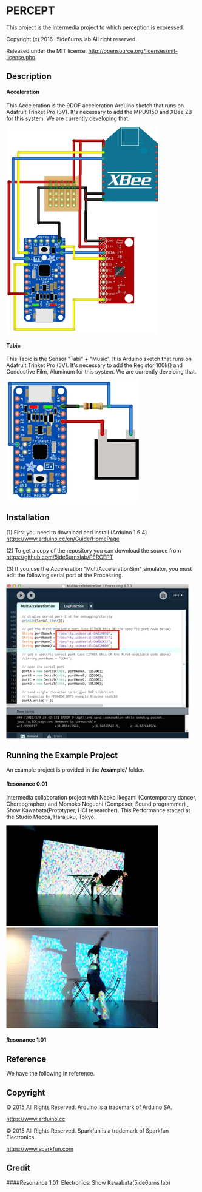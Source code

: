 # PERCEPT
This project is the Intermedia project to which perception is expressed.

Copyright (c) 2016- 5ide6urns lab All right reserved. 

Released under the MIT license. 
http://opensource.org/licenses/mit-license.php


## Description
#### Acceleration
This Acceleration is the 9DOF acceleration Arduino sketch that runs on Adafruit Trinket Pro (3V). It's necessary to add the  MPU9150 and XBee ZB for this system. We are currently developing that.


<img class="photo" src="https://github.com/5ide6urnslab/PERCEPT/blob/master/resource/9DOF.jpg" width="400px" />

#### Tabic
This Tabic is the Sensor "Tabi" + "Music". It is Arduino sketch that runs on Adafruit Trinket Pro (5V). It's necessary to add the Registor 100kΩ and Conductive Film, Aluminum for this system. We are currently develoing that.

<img class="photo" src="https://github.com/5ide6urnslab/PERCEPT/blob/master/resource/Tabic.jpg" width="350px" />

## Installation
(1) First you need to download and install (Arduino 1.6.4)
https://www.arduino.cc/en/Guide/HomePage

(2) To get a copy of the repository you can download the source from
https://github.com/5ide6urnslab/PERCEPT

(3) If you use the Acceleration "MultiAccelerationSim" simulator, you must edit the following serial port of the Processing.

<img class="photo" src="https://github.com/5ide6urnslab/PERCEPT/blob/master/resource/SerialPort.png" width="480px" />

## Running the Example Project
An example project is provided in the **/example/** folder.

#### Resonance 0.01
Intermedia collaboration project with Naoko Ikegami (Contemporary dancer, Choreographer) and Momoko Noguchi (Composer, Sound programmer) , Show Kawabata(Prototyper, HCI researcher). This Performance staged at the Studio Mecca, Harajuku, Tokyo.

<img class="photo" src="https://github.com/5ide6urnslab/PERCEPT/blob/master/resource/FB_IMG_1455087913843.jpg" width="400px" />
<img class="photo" src="https://github.com/5ide6urnslab/PERCEPT/blob/master/resource/FB_IMG_1455087897303.jpg" width="400px" />

#### Resonance 1.01

## Reference
We have the following in reference. 


## Copyright
© 2015 All Rights Reserved.  Arduino is a trademark of Arduino SA.
   
   https://www.arduino.cc

© 2015 All Rights Reserved. Sparkfun is a trademark of Sparkfun Electronics.

   https://www.sparkfun.com

## Credit
####Resonance 1.01:
Electronics:   Show Kawabata(5ide6urns lab)


